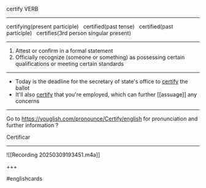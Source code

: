certify
VERB
___
certifying(present participle)   certified(past tense)   certified(past participle)   certifies(3rd person singular present)
___
1. Attest or confirm in a formal statement
2. Officially recognize (someone or something) as possessing certain qualifications or meeting certain standards
___
- Today is the deadline for the secretary of state's office to <u>certify</u> the ballot
- It'll also <u>certify</u> that you're employed, which can further [[assuage]] any concerns
___
Go to https://youglish.com/pronounce/Certify/english for pronunciation and further information
?

Certificar
___
![[Recording 20250309193451.m4a]]
<!--SR:!2025-03-13,3,250-->
+++

#englishcards